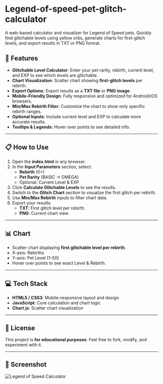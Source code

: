 # Legend-of-speed-pet-glitch-calculator
A web-based calculator and visualizer for Legend of Speed pets. Quickly find glitchable levels using yellow orbs, generate charts for first-glitch levels, and export results in TXT or PNG format.

## 🚀 Features

- **Glitchable Level Calculator**: Enter your pet rarity, rebirth, current level, and EXP to see which levels are glitchable.
- **Chart Visualization**: Scatter chart showing **first-glitch levels** per rebirth.
- **Export Options**: Export results as a **TXT file** or **PNG image**.
- **Mobile-Friendly Design**: Fully responsive and optimized for Android/iOS browsers.
- **Min/Max Rebirth Filter**: Customize the chart to show only specific rebirth ranges.
- **Optional Inputs**: Include current level and EXP to calculate more accurate results.
- **Tooltips & Legends**: Hover over points to see detailed info.

---

## 📋 How to Use

1. Open the **index.html** in any browser.
2. In the **Input Parameters** section, select:
   - **Rebirth** (0+)
   - **Pet Rarity** (BASIC → OMEGA)
   - Optional: Current Level & EXP
3. Click **Calculate Glitchable Levels** to see the results.
4. Switch to the **Glitch Chart** section to visualize the first glitch per rebirth.
5. Use **Min/Max Rebirth** inputs to filter chart data.
6. Export your results:
   - **TXT**: First glitch level per rebirth.
   - **PNG**: Current chart view.

---

## 📊 Chart

- Scatter chart displaying **first glitchable level per rebirth**.
- X-axis: Rebirths  
- Y-axis: Pet Level (1–50)  
- Hover over points to see exact Level & Rebirth.

---

## 💻 Tech Stack

- **HTML5 / CSS3**: Mobile-responsive layout and design  
- **JavaScript**: Core calculation and chart logic  
- **Chart.js**: Scatter chart visualization

---

## 📝 License

This project is **for educational purposes**. Feel free to fork, modify, and experiment with it.

---

## 🌟 Screenshot 

![Legend of Speed Calculator](images/screenshot.png)
